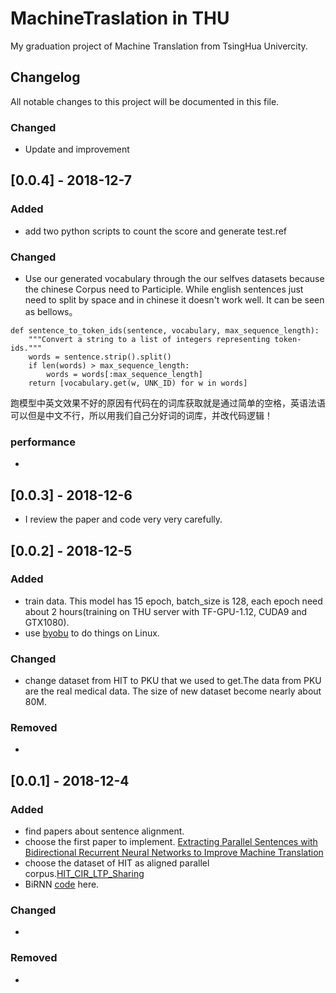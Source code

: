# MachineTraslation in THU

My graduation project of Machine Translation from TsingHua Univercity.

## Changelog
All notable changes to this project will be documented in this file.

### Changed
- Update and improvement

## [0.0.4] - 2018-12-7
### Added
- add two python scripts to count the score and generate test.ref

### Changed
- Use our generated vocabulary through the our selfves datasets because the chinese Corpus need to Participle. While english sentences just need to split by space and in chinese it doesn't work well. It can be seen as bellows。
```
def sentence_to_token_ids(sentence, vocabulary, max_sequence_length):
    """Convert a string to a list of integers representing token-ids."""
    words = sentence.strip().split()
    if len(words) > max_sequence_length:
        words = words[:max_sequence_length]
    return [vocabulary.get(w, UNK_ID) for w in words]
```
跑模型中英文效果不好的原因有代码在的词库获取就是通过简单的空格，英语法语可以但是中文不行，所以用我们自己分好词的词库，并改代码逻辑！
 
### performance
- 

## [0.0.3] - 2018-12-6
- I review the paper and code very very carefully.

## [0.0.2] - 2018-12-5
### Added
- train data. This model has 15 epoch, batch_size is 128, each epoch need about 2 hours(training on THU server with TF-GPU-1.12, CUDA9 and GTX1080).
- use [byobu](http://byobu.co/) to do things on Linux.

### Changed
- change dataset from HIT to PKU that we used to get.The data from PKU are the real medical data. The size of new dataset become nearly about 80M.

### Removed
- 

## [0.0.1] - 2018-12-4
### Added
- find papers about sentence alignment.
- choose the first paper to implement.
[Extracting Parallel Sentences with Bidirectional Recurrent Neural Networks to Improve Machine Translation](https://arxiv.org/abs/1806.05559)
- choose the dataset of HIT as aligned parallel corpus.[HIT_CIR_LTP_Sharing](http://ir.hit.edu.cn/demo/ltp/Sharing_Plan.htm)
- BiRNN [code](https://github.com/naginoasukara/THU_MT/tree/master/sentence%20alignment/BiRNN%20for%20SA) here.

### Changed
-

### Removed
- 
